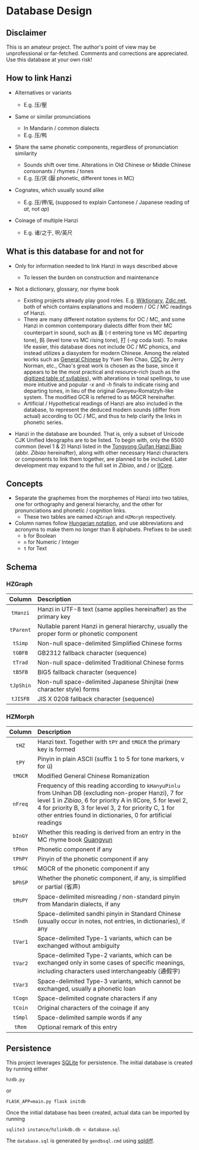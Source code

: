 # Database Design

## Disclaimer

This is an amateur project. The author's point of view may be unprofessional or far-fetched. Comments and corrections are appreciated. Use this database at your own risk!
 
## How to link Hanzi

* Alternatives or variants
	* E.g. 压/壓

* Same or similar pronunciations
	* In Mandarin / common dialects
	* E.g. 压/鸭

* Share the same phonetic components, regardless of pronunciation similarity
	* Sounds shift over time. Alterations in Old Chinese or Middle Chinese consonants / rhymes / tones
	* E.g. 压/厌 (厭 phonetic, different tones in MC)

* Cognates, which usually sound alike
	* E.g. 压/押/轧 (supposed to explain Cantonese / Japanese reading of *at*, not *ap*)

* Coinage of multiple Hanzi
	* E.g. 诸/之于, 呎/英尺

## What is this database for and not for

* Only for information needed to link Hanzi in ways described above
	* To lessen the burden on construction and maintenance

* Not a dictionary, glossary, nor rhyme book
	* Existing projects already play good roles. E.g. [Wiktionary](https://en.wiktionary.org), [Zdic.net](http://www.zdic.net), both of which contains explanations and modern / OC / MC readings of Hanzi.
	* There are many different notation systems for OC / MC, and some Hanzi in common contemporary dialects differ from their MC counterpart in sound, such as 鼻 (*-t* entering tone vs MC departing tone), 妈 (level tone vs MC rising tone), 打 (*-ng* coda lost). To make life easier, this database does not include OC / MC phonics, and instead utilizes a diasystem for modern Chinese. Among the related works such as [General Chinese](https://en.wikipedia.org/wiki/General_Chinese) by Yuen Ren Chao, [CDC](http://www.cssn.cn/yyx/yyx_fy/201505/t20150512_1776011.shtml) by Jerry Norman, etc., Chao's great work is chosen as the base, since it appears to be the most practical and resource-rich (such as the [digitized table of syllables](https://www.newsmth.net/bbscon.php?bid=203&id=78461)), with alterations in tonal spellings, to use more intuitive and popular *-x* and *-h* finals to indicate rising and departing tones, in lieu of the original Gwoyeu-Romatzyh-like system. The modified GCR is referred to as MGCR hereinafter.
	* Artificial / Hypothetical readings of Hanzi are also included in the database, to represent the deduced modern sounds (differ from actual) according to OC / MC, and thus to help clarify the links in phonetic series.

* Hanzi in the database are bounded. That is, only a subset of Unicode CJK Unified Ideographs are to be listed. To begin with, only the 6500 common (level 1 & 2) Hanzi listed in the [Tongyong Guifan Hanzi Biao](https://en.wikipedia.org/wiki/Table_of_General_Standard_Chinese_Characters) (abbr. *Zibiao* hereinafter), along with other necessary Hanzi characters or components to link them together, are planned to be included. Later development may expand to the full set in *Zibiao*, and / or [IICore](https://en.wikipedia.org/wiki/International_Ideographs_Core).

## Concepts

* Separate the graphemes from the morphemes of Hanzi into two tables, one for orthography and general hierarchy, and the other for pronunciations and phonetic / cognition links.
	* These two tables are named `HZGraph` and `HZMorph` respectively.
* Column names follow [Hungarian notation](https://en.wikipedia.org/wiki/Hungarian_notation), and use abbreviations and acronyms to make them no longer than 8 alphabets.
  Prefixes to be used:
	* `b` for Boolean
	* `n` for Numeric / Integer
	* `t` for Text

## Schema

### HZGraph

| Column     | Description                                                     |
| :-----:    | :-------------------------------------------------------------- |
| `tHanzi`   | Hanzi in UTF-8 text (same applies hereinafter) as the primary key |
| `tParent`  | Nullable parent Hanzi in general hierarchy, usually the proper form or phonetic component |
| `tSimp`    | Non-null space-delimited Simplified Chinese forms |
| `tGBFB`    | GB2312 fallback character (sequence) |
| `tTrad`    | Non-null space-delimited Traditional Chinese forms |
| `tB5FB`    | BIG5 fallback character (sequence) |
| `tJpShin`  | Non-null space-delimited Japanese Shinjitai (new character style) forms |
| `tJISFB`   | JIS X 0208 fallback character (sequence) |

### HZMorph

| Column     | Description                                                     |
| :-----:    | :-------------------------------------------------------------- |
| `tHZ`      | Hanzi text. Together with `tPY` and `tMGCR` the primary key is formed |
| `tPY`      | Pinyin in plain ASCII (suffix 1 to 5 for tone markers, v for ü) |
| `tMGCR`    | Modified General Chinese Romanization |
| `nFreq`    | Frequency of this reading according to `kHanyuPinlu` from Unihan DB (excluding non-proper Hanzi), 7 for level 1 in *Zibiao*, 6 for priority A in IICore, 5 for level 2, 4 for priority B, 3 for level 3, 2 for priority C, 1 for other entries found in dictionaries, 0 for artificial readings |
| `bInGY`    | Whether this reading is derived from an entry in the MC rhyme book [Guangyun](https://en.wikipedia.org/wiki/Guangyun) |
| `tPhon`    | Phonetic component if any |
| `tPhPY`    | Pinyin of the phonetic component if any |
| `tPhGC`    | MGCR of the phonetic component if any |
| `bPhSP`    | Whether the phonetic component, if any, is simplified or partial (省声) |
| `tMsPY`    | Space-delimited misreading / non-standard pinyin from Mandarin dialects, if any |
| `tSndh`    | Space-delimited sandhi pinyin in Standard Chinese (usually occur in notes, not entries, in dictionaries), if any |
| `tVar1`    | Space-delimited Type-1 variants, which can be exchanged without ambiguity |
| `tVar2`    | Space-delimited Type-2 variants, which can be exchanged only in some cases of specific meanings, including characters used interchangeably (通假字) |
| `tVar3`    | Space-delimited Type-3 variants, which cannot be exchanged, usually a phonetic loan |
| `tCogn`    | Space-delimited cognate characters if any |
| `tCoin`    | Original characters of the coinage if any |
| `tSmpl`    | Space-delimited sample words if any |
| `tRem`     | Optional remark of this entry |

## Persistence

This project leverages [SQLite](https://sqlite.org/) for persistence. The initial database is created by running either

	hzdb.py

or

	FLASK_APP=main.py flask initdb

Once the initial database has been created, actual data can be imported by running

	sqlite3 instance/hzlinkdb.db < database.sql

The `database.sql` is generated by `gendbsql.cmd` using [sqldiff](https://sqlite.org/sqldiff.html).
